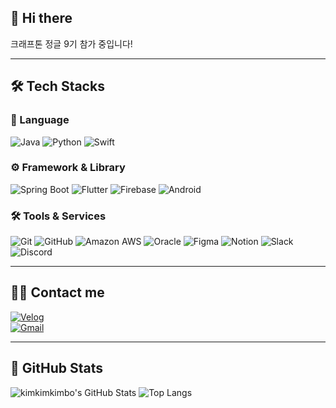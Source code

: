 ## 👋 Hi there  
크래프톤 정글 9기 참가 중입니다!

---

## 🛠️ Tech Stacks

### 💬 Language
![Java](https://img.shields.io/badge/Java-007396?style=for-the-badge&logo=Java&logoColor=white)
![Python](https://img.shields.io/badge/Python-3776AB?style=for-the-badge&logo=Python&logoColor=white)
![Swift](https://img.shields.io/badge/Swift-F05138?style=for-the-badge&logo=Swift&logoColor=white)

### ⚙️ Framework & Library
![Spring Boot](https://img.shields.io/badge/SpringBoot-6DB33F?style=for-the-badge&logo=springboot&logoColor=white)
![Flutter](https://img.shields.io/badge/Flutter-02569B?style=for-the-badge&logo=Flutter&logoColor=white)
![Firebase](https://img.shields.io/badge/Firebase-FFCA28?style=for-the-badge&logo=Firebase&logoColor=white)
![Android](https://img.shields.io/badge/Android-3DDC84?style=for-the-badge&logo=Android&logoColor=white)

### 🛠️ Tools & Services
![Git](https://img.shields.io/badge/Git-F05032?style=for-the-badge&logo=Git&logoColor=white)
![GitHub](https://img.shields.io/badge/GitHub-181717?style=for-the-badge&logo=GitHub&logoColor=white)
![Amazon AWS](https://img.shields.io/badge/AWS-232F3E?style=for-the-badge&logo=Amazon-AWS&logoColor=white)
![Oracle](https://img.shields.io/badge/Oracle-F80000?style=for-the-badge&logo=Oracle&logoColor=white)
![Figma](https://img.shields.io/badge/Figma-F24E1E?style=for-the-badge&logo=Figma&logoColor=white)
![Notion](https://img.shields.io/badge/Notion-000000?style=for-the-badge&logo=Notion&logoColor=white)
![Slack](https://img.shields.io/badge/Slack-4A154B?style=for-the-badge&logo=Slack&logoColor=white)
![Discord](https://img.shields.io/badge/Discord-5865F2?style=for-the-badge&logo=Discord&logoColor=white)

---

## 🧑‍💻 Contact me
 
[![Velog](https://img.shields.io/badge/Velog-20C997?style=for-the-badge&logo=Velog&logoColor=white)](https://velog.io/@kimkimkimkim/posts)  
[![Gmail](https://img.shields.io/badge/Gmail-EA4335?style=for-the-badge&logo=Gmail&logoColor=white)](mailto:booooa.kim@gmail.com)

---

## 🏅 GitHub Stats

![kimkimkimbo's GitHub Stats](https://github-readme-stats.vercel.app/api?username=kimkimkimbo&custom_title=kimkimkimbo's%20GitHub%20Stats&bg_color=000000&title_color=ffffff&text_color=ffffff)
![Top Langs](https://github-readme-stats.vercel.app/api/top-langs/?username=kimkimkimbo&layout=compact&bg_color=000000&title_color=ffffff&text_color=ffffff)
